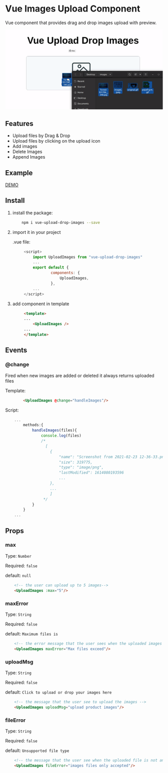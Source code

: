 # Vue Images Upload Component
Vue component that provides drag and drop images upload with preview.

![demo](./demo.gif)

## Features

* Upload files by Drag & Drop
* Upload files by clicking on the upload icon
* Add images 
* Delete Images
* Append Images

## Example

[DEMO](https://vueupload.yudax.dev)

## Install

1. install the package:
 
    ```bash
        npm i vue-upload-drop-images --save
    ```

2. import it in your project

   .vue file:
   ```javascript
        <script>
            import UploadImages from "vue-upload-drop-images"
            ...
            export default {
                    components: {
                        UploadImages,
                    },
            ...
        </script>
   ```
3. add component in template
   ```html
        <template>
        ...
            <UploadImages />
        ...
        </template>

   ```

## Events

### <b>@change</b>
Fired when new images are added or deleted it always returns uploaded files

Template:

```html
        <UploadImages @change="handleImages"/>
```    

Script:

```javascript
    ...
        methods:{
            handleImages(files){
                console.log(files)
                /*
                  [
                    {
                        "name": "Screenshot from 2021-02-23 12-36-33.png",
                        "size": 319775,
                        "type": "image/png",
                        "lastModified": 1614080193596
                        ...
                    },
                    ...
                    ]
                 */
            }
        }
    ...
```



## Props
### <b>max</b>
Type: `Number`

Required: `false`

default: `null`

```html
    <!-- the user can upload up to 5 images-->
    <UploadImages :max="5"/>
```

### <b>maxError</b>
Type: `String`

Required: `false`

default: `Maximum files is`

```html
    <!-- the error message that the user sees when the uploaded images greater that the max images required-->
    <UploadImages maxError="Max files exceed"/>
```

### <b>uploadMsg</b>
Type: `String`

Required: `false`

default: `Click to upload or drop your images here`

```html
    <!-- the message that the user see to upload the images -->
    <UploadImages uploadMsg="upload product images"/>
```

### <b>fileError</b>
Type: `String`

Required: `false`

default: `Unsupported file type`

```html
    <!-- the message that the user see when the uploaded file is not an image -->
    <UploadImages fileError="images files only accepted"/>
```
